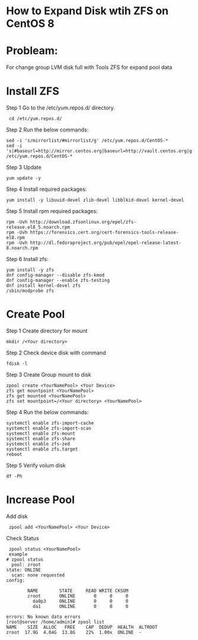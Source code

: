 # How to Expand Disk wtih ZFS on CentOS 8

# Probleam:

  For change group LVM disk full with Tools ZFS for expand pool data


# Install ZFS

Step 1
Go to the /etc/yum.repos.d/ directory.

```
 cd /etc/yum.repos.d/
```

Step 2
Run the below commands:

```
sed -i 's/mirrorlist/#mirrorlist/g' /etc/yum.repos.d/CentOS-*
sed -i 's|#baseurl=http://mirror.centos.org|baseurl=http://vault.centos.org|g' /etc/yum.repos.d/CentOS-*
```

Step 3
Update 

```
yum update -y
```

Step 4
Install required packages:

```
yum install -y libuuid-devel zlib-devel libblkid-devel kernel-devel
```

Step 5
Install rpm required packages:

```
rpm -Uvh http://download.zfsonlinux.org/epel/zfs-release.el8_5.noarch.rpm
rpm -Uvh https://forensics.cert.org/cert-forensics-tools-release-el8.rpm
rpm -Uvh http://dl.fedoraproject.org/pub/epel/epel-release-latest-8.noarch.rpm
```

Step 6
Install zfs:

```
yum install -y zfs
dnf config-manager --disable zfs-kmod
dnf config-manager --enable zfs-testing
dnf install kernel-devel zfs
/sbin/modprobe zfs
```

# Create Pool

Step 1
Create directory for mount

```
mkdir /<Your directory>
```

Step 2
Check device disk with command

```
fdisk -l
```

Step 3
Create Group mount to disk

```
zpool create <YourNamePool> <Your Device>
zfs get mountpoint <YourNamePool>
zfs get mounted <YourNamePool>
zfs set mountpoint=/<Your directory> <YourNamePool>
```

Step 4
Run the below commands:

```
systemctl enable zfs-import-cache
systemctl enable zfs-import-scan
systemctl enable zfs-mount
systemctl enable zfs-share
systemctl enable zfs-zed
systemctl enable zfs.target
reboot
```

Step 5
Verify volum disk

```
df -Ph
```

# Increase Pool

Add disk

```
 zpool add <YourNamePool> <Your Device>
```

Check Status

```
 zpool status <YourNamePool>
 example
# zpool status
  pool: zroot
state: ONLINE
  scan: none requested
config:

        NAME        STATE     READ WRITE CKSUM
        zroot       ONLINE       0     0     0
          da0p3     ONLINE       0     0     0
          da1       ONLINE       0     0     0

errors: No known data errors
[root@server /home/admin]# zpool list
NAME    SIZE  ALLOC   FREE    CAP  DEDUP  HEALTH  ALTROOT
zroot  17.9G  4.04G  13.8G    22%  1.00x  ONLINE  -
```